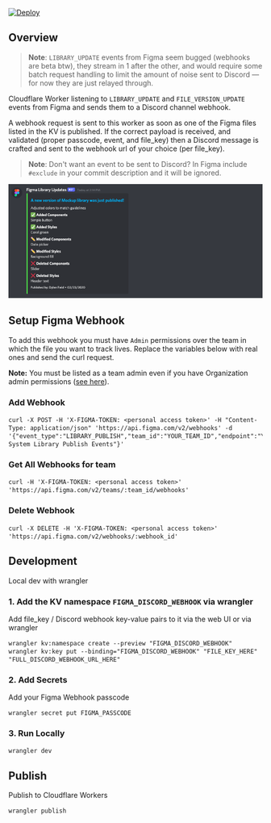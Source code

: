 [![Deploy](https://github.com/bryanberger/figma-discord-webhook/actions/workflows/deploy.yml/badge.svg)](https://github.com/bryanberger/figma-discord-webhook/actions/workflows/deploy.yml)
## Overview

> **Note**: `LIBRARY_UPDATE` events from Figma seem bugged (webhooks are beta btw), they stream in 1 after the other, and would require some batch request handling to limit the amount of noise sent to Discord — for now they are just relayed through.

Cloudflare Worker listening to `LIBRARY_UPDATE` and `FILE_VERSION_UPDATE` events from Figma and sends them to a Discord channel webhook.

A webhook request is sent to this worker as soon as one of the Figma files listed in the KV is published.
If the correct payload is received, and validated (proper passcode, event, and file_key) then a Discord message is crafted and sent to the webhook url of your choice (per file_key).

> **Note**: Don't want an event to be sent to Discord? In Figma include `#exclude` in your commit description and it will be ignored.

![demo](.github/demo.png?raw=true)

## Setup Figma Webhook

To add this webhook you must have `Admin` permissions over the team in which the file you want to track lives. Replace the variables below with real ones and send the curl request.

**Note:** You must be listed as a team admin even if you have Organization admin permissions ([see here](https://forum.figma.com/t/403-access-denied-trying-to-use-the-webhook-api/7638)).

### Add Webhook

```
curl -X POST -H 'X-FIGMA-TOKEN: <personal access token>' -H "Content-Type: application/json" 'https://api.figma.com/v2/webhooks' -d '{"event_type":"LIBRARY_PUBLISH","team_id":"YOUR_TEAM_ID","endpoint":"YOUR_ENDPOINT_URL","passcode":"YOUR_PASSCODE","description":"Design System Library Publish Events"}'
```

### Get All Webhooks for team

```
curl -H 'X-FIGMA-TOKEN: <personal access token>' 'https://api.figma.com/v2/teams/:team_id/webhooks'
```

### Delete Webhook

```
curl -X DELETE -H 'X-FIGMA-TOKEN: <personal access token>' 'https://api.figma.com/v2/webhooks/:webhook_id'
```

## Development

Local dev with wrangler

### 1. Add the KV namespace `FIGMA_DISCORD_WEBHOOK` via wrangler

Add file_key / Discord webhook key-value pairs to it via the web UI or via wrangler

```
wrangler kv:namespace create --preview "FIGMA_DISCORD_WEBHOOK"
wrangler kv:key put --binding="FIGMA_DISCORD_WEBHOOK" "FILE_KEY_HERE" "FULL_DISCORD_WEBHOOK_URL_HERE"
```

### 2. Add Secrets

Add your Figma Webhook passcode

```
wrangler secret put FIGMA_PASSCODE
```

### 3. Run Locally

```
wrangler dev
```

## Publish

Publish to Cloudflare Workers

```
wrangler publish
```
